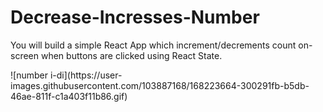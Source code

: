 # Decrease-Incresses-Number
<p>You will build a simple React App which increment/decrements count on-screen when buttons are clicked using React State.
</p>
![number i-di](https://user-images.githubusercontent.com/103887168/168223664-300291fb-b5db-46ae-811f-c1a403f11b86.gif)
